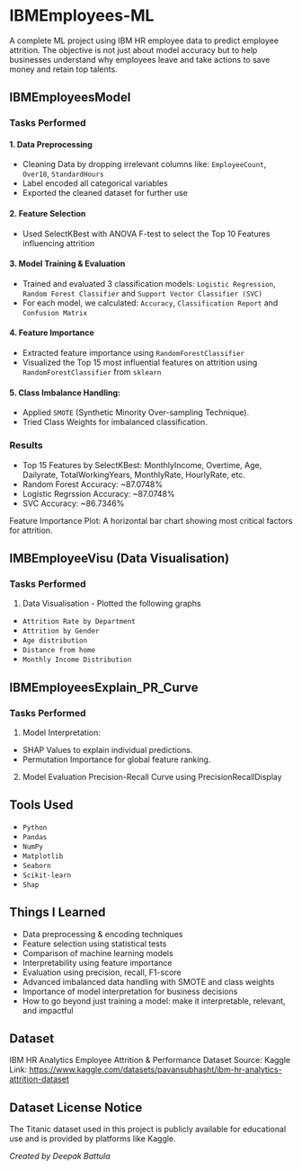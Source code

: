 # IBMEmployees-ML

A complete ML project using IBM HR employee data to predict employee attrition. The objective is not just about model accuracy but to help businesses understand why employees leave and take actions to save money and retain top talents. 

## IBMEmployeesModel

### Tasks Performed

#### 1. Data Preprocessing
- Cleaning Data by dropping irrelevant columns like: `EmployeeCount`, `Over18`, `StandardHours`
- Label encoded all categorical variables
- Exported the cleaned dataset for further use

#### 2. Feature Selection
- Used SelectKBest with ANOVA F-test to select the Top 10 Features influencing attrition

#### 3. Model Training & Evaluation
- Trained and evaluated 3 classification models: `Logistic Regression`, `Random Forest Classifier` and `Support Vector Classifier (SVC)`
- For each model, we calculated: `Accuracy`, `Classification Report` and `Confusion Matrix`

#### 4. Feature Importance
- Extracted feature importance using `RandomForestClassifier`
- Visualized the Top 15 most influential features on attrition using `RandomForestClassifier` from `sklearn`

#### 5. Class Imbalance Handling:
- Applied `SMOTE` (Synthetic Minority Over-sampling Technique).
- Tried Class Weights for imbalanced classification.


### Results

- Top 15 Features by SelectKBest: MonthlyIncome, Overtime, Age, Dailyrate, TotalWorkingYears, MonthlyRate, HourlyRate, etc.
- Random Forest Accuracy: ~87.0748% 
- Logistic Regrssion Accuracy: ~87.0748%
- SVC Accuracy: ~86.7346%

Feature Importance Plot: A horizontal bar chart showing most critical factors for attrition.

## IMBEmployeeVisu (Data Visualisation)

### Tasks Performed

1. Data Visualisation - Plotted the following graphs 
- `Attrition Rate by Department`
- `Attrition by Gender`
- `Age distribution`
- `Distance from home`
- `Monthly Income Distribution`

## IBMEmployeesExplain_PR_Curve

### Tasks Performed 

1. Model Interpretation:
- SHAP Values to explain individual predictions.
- Permutation Importance for global feature ranking.

2. Model Evaluation
Precision-Recall Curve using PrecisionRecallDisplay

## Tools Used

- `Python`
- `Pandas`
- `NumPy`
- `Matplotlib`
- `Seaborn`
- `Scikit-learn`
- `Shap`

## Things I Learned

- Data preprocessing & encoding techniques
- Feature selection using statistical tests
- Comparison of machine learning models
- Interpretability using feature importance
- Evaluation using precision, recall, F1-score
- Advanced imbalanced data handling with SMOTE and class weights
- Importance of model interpretation for business decisions
- How to go beyond just training a model: make it interpretable, relevant, and impactful

## Dataset 
IBM HR Analytics Employee Attrition & Performance Dataset
Source: Kaggle
Link: https://www.kaggle.com/datasets/pavansubhasht/ibm-hr-analytics-attrition-dataset

## Dataset License Notice
The Titanic dataset used in this project is publicly available for educational use and is provided by platforms like Kaggle.

*Created by Deepak Battula*